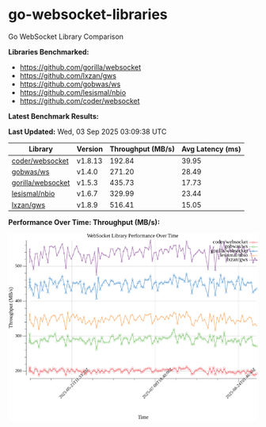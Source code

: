 # go-websocket-libraries

Go WebSocket Library Comparison

**Libraries Benchmarked:**

- https://github.com/gorilla/websocket
- https://github.com/lxzan/gws
- https://github.com/gobwas/ws
- https://github.com/lesismal/nbio
- https://github.com/coder/websocket

**Latest Benchmark Results:**

<!-- BENCHMARK_TABLE_START -->
**Last Updated:** Wed, 03 Sep 2025 03:09:38 UTC

| Library                                         | Version         | Throughput (MB/s) | Avg Latency (ms) |
| ----------------------------------------------- | --------------- | ----------------- | ---------------- |
| [coder/websocket](https://github.com/coder/websocket) | v1.8.13 | 192.84 | 39.95 |
| [gobwas/ws](https://github.com/gobwas/ws) | v1.4.0 | 271.20 | 28.49 |
| [gorilla/websocket](https://github.com/gorilla/websocket) | v1.5.3 | 435.73 | 17.73 |
| [lesismal/nbio](https://github.com/lesismal/nbio) | v1.6.7 | 329.99 | 23.44 |
| [lxzan/gws](https://github.com/lxzan/gws) | v1.8.9 | 516.41 | 15.05 |
<!-- BENCHMARK_TABLE_END -->

**Performance Over Time: Throughput (MB/s):**

![Benchmark Performance Graph](benchmark_performance.png)